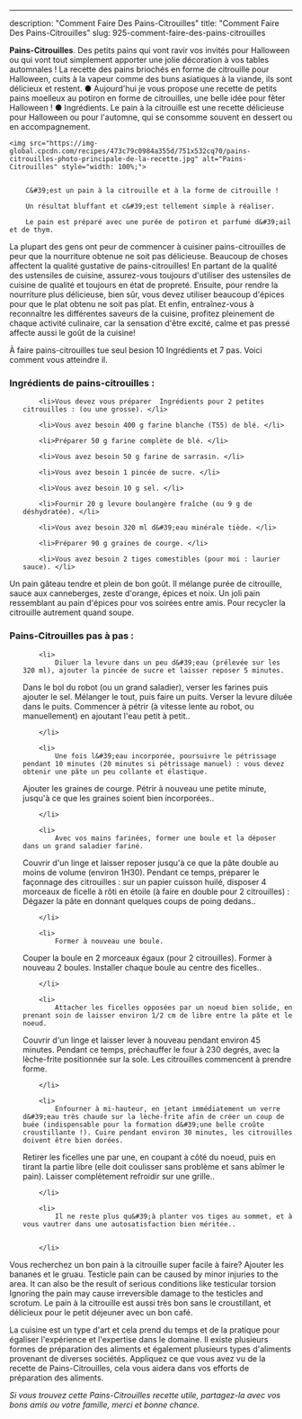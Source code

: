 ---
description: "Comment Faire Des Pains-Citrouilles"
title: "Comment Faire Des Pains-Citrouilles"
slug: 925-comment-faire-des-pains-citrouilles

<p>
	<strong>Pains-Citrouilles</strong>. 
	Des petits pains qui vont ravir vos invités pour Halloween ou qui vont tout simplement apporter une jolie décoration à vos tables automnales ! La recette des pains briochés en forme de citrouille pour Halloween, cuits à la vapeur comme des buns asiatiques à la viande, ils sont délicieux et restent. ● Aujourd&#39;hui je vous propose une recette de petits pains moelleux au potiron en forme de citrouilles, une belle idée pour fêter Halloween ! ● Ingrédients. Le pain à la citrouille est une recette délicieuse pour Halloween ou pour l&#39;automne, qui se consomme souvent en dessert ou en accompagnement.
</p>
<p>
	
	<img src="https://img-global.cpcdn.com/recipes/473c79c0984a355d/751x532cq70/pains-citrouilles-photo-principale-de-la-recette.jpg" alt="Pains-Citrouilles" style="width: 100%;">
	
	
		C&#39;est un pain à la citrouille et à la forme de citrouille !
	
		Un résultat bluffant et c&#39;est tellement simple à réaliser.
	
		Le pain est préparé avec une purée de potiron et parfumé d&#39;ail et de thym.
	
</p>

La plupart des gens ont peur de commencer à cuisiner pains-citrouilles de peur que la nourriture obtenue ne soit pas délicieuse. Beaucoup de choses affectent la qualité gustative de pains-citrouilles! En partant de la qualité des ustensiles de cuisine, assurez-vous toujours d'utiliser des ustensiles de cuisine de qualité et toujours en état de propreté. Ensuite, pour rendre la nourriture plus délicieuse, bien sûr, vous devez utiliser beaucoup d'épices pour que le plat obtenu ne soit pas plat. Et enfin, entraînez-vous à reconnaître les différentes saveurs de la cuisine, profitez pleinement de chaque activité culinaire, car la sensation d'être excité, calme et pas pressé affecte aussi le goût de la cuisine!

<!--inarticleads1-->

À faire pains-citrouilles tue seul besion 10 Ingrédients et 7 pas. Voici comment vous atteindre il.

<h3>Ingrédients de pains-citrouilles :</h3>

<ol>
	
		<li>Vous devez vous préparer  Ingrédients pour 2 petites citrouilles : (ou une grosse). </li>
	
		<li>Vous avez besoin 400 g farine blanche (T55) de blé. </li>
	
		<li>Préparer 50 g farine complète de blé. </li>
	
		<li>Vous avez besoin 50 g farine de sarrasin. </li>
	
		<li>Vous avez besoin 1 pincée de sucre. </li>
	
		<li>Vous avez besoin 10 g sel. </li>
	
		<li>Fournir 20 g levure boulangère fraîche (ou 9 g de déshydratée). </li>
	
		<li>Vous avez besoin 320 ml d&#39;eau minérale tiède. </li>
	
		<li>Préparer 90 g graines de courge. </li>
	
		<li>Vous avez besoin 2 tiges comestibles (pour moi : laurier sauce). </li>
	
</ol>

Un pain gâteau tendre et plein de bon goût. Il mélange purée de citrouille, sauce aux canneberges, zeste d&#39;orange, épices et noix. Un joli pain ressemblant au pain d&#39;épices pour vos soirées entre amis. Pour recycler la citrouille autrement quand soupe. 

<!--inarticleads2-->

<h3>Pains-Citrouilles pas à pas :</h3>

<ol>
	
		<li>
			Diluer la levure dans un peu d&#39;eau (prélevée sur les 320 ml), ajouter la pincée de sucre et laisser reposer 5 minutes.
Dans le bol du robot (ou un grand saladier), verser les farines puis ajouter le sel.
Mélanger le tout, puis faire un puits.
Verser la levure diluée dans le puits.
Commencer à pétrir (à vitesse lente au robot, ou manuellement) en ajoutant l&#39;eau petit à petit..
			
			
		</li>
	
		<li>
			Une fois l&#39;eau incorporée, poursuivre le pétrissage pendant 10 minutes (20 minutes si pétrissage manuel) : vous devez obtenir une pâte un peu collante et élastique.
Ajouter les graines de courge.
Pétrir à nouveau une petite minute, jusqu&#39;à ce que les graines soient bien incorporées..
			
			
		</li>
	
		<li>
			Avec vos mains farinées, former une boule et la déposer dans un grand saladier fariné.
Couvrir d&#39;un linge et laisser reposer jusqu&#39;à ce que la pâte double au moins de volume (environ 1H30).
Pendant ce temps, préparer le façonnage des citrouilles : sur un papier cuisson huilé, disposer 4 morceaux de ficelle à rôti en étoile (à faire en double pour 2 citrouilles) :
Dégazer la pâte en donnant quelques coups de poing dedans..
			
			
		</li>
	
		<li>
			Former à nouveau une boule.
Couper la boule en 2 morceaux égaux (pour 2 citrouilles).
Former à nouveau 2 boules.
Installer chaque boule au centre des ficelles..
			
			
		</li>
	
		<li>
			Attacher les ficelles opposées par un noeud bien solide, en prenant soin de laisser environ 1/2 cm de libre entre la pâte et le noeud.
Couvrir d&#39;un linge et laisser lever à nouveau pendant environ 45 minutes. Pendant ce temps, préchauffer le four à 230 degrés, avec la lèche-frite positionnée sur la sole.
Les citrouilles commencent à prendre forme.
			
			
		</li>
	
		<li>
			Enfourner à mi-hauteur, en jetant immédiatement un verre d&#39;eau très chaude sur la lèche-frite afin de créer un coup de buée (indispensable pour la formation d&#39;une belle croûte croustillante !). Cuire pendant environ 30 minutes, les citrouilles doivent être bien dorées.
Retirer les ficelles une par une, en coupant à côté du noeud, puis en tirant la partie libre (elle doit coulisser sans problème et sans abîmer le pain).
Laisser complètement refroidir sur une grille..
			
			
		</li>
	
		<li>
			Il ne reste plus qu&#39;à planter vos tiges au sommet, et à vous vautrer dans une autosatisfaction bien méritée..
			
			
		</li>
	
</ol>

Vous recherchez un bon pain à la citrouille super facile à faire? Ajouter les bananes et le gruau. Testicle pain can be caused by minor injuries to the area. It can also be the result of serious conditions like testicular torsion Ignoring the pain may cause irreversible damage to the testicles and scrotum. Le pain à la citrouille est aussi très bon sans le croustillant, et délicieux pour le petit déjeuner avec un bon café. 

<!--inarticleads1-->

<p>
La cuisine est un type d'art et cela prend du temps et de la pratique pour égaliser l'expérience et l'expertise dans le domaine. Il existe plusieurs formes de préparation des aliments et également plusieurs types d'aliments provenant de diverses sociétés. Appliquez ce que vous avez vu de la recette de Pains-Citrouilles, cela vous aidera dans vos efforts de préparation des aliments.
</p>

<p>
<i>Si vous trouvez cette Pains-Citrouilles recette utile, partagez-la avec vos bons amis ou votre famille, merci et bonne chance.</i>
</p>
